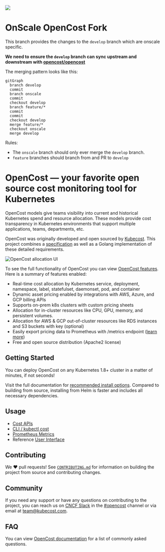 <img src="./opencost-header.png"/>

# OnScale OpenCost Fork

This branch provides the changes to the `develop` branch which are onscale specific.

**We need to ensure the `develop` branch can sync upstream and downstream with [opencost/opencost](https://github.com/opencost/opencost)**

The merging pattern looks like this:

```mermaid
gitGraph
  branch develop
  commit
  branch onscale
  commit
  checkout develop
  branch feature/*
  commit
  commit
  checkout develop
  merge feature/*
  checkout onscale
  merge develop
```

Rules:

* The `onscale` branch should only ever merge the `develop` branch.
* `feature` branches should branch from and PR to `develop`
  
# OpenCost — your favorite open source cost monitoring tool for Kubernetes

OpenCost models give teams visibility into current and historical Kubernetes spend and resource allocation. These models provide cost transparency in Kubernetes environments that support multiple applications, teams, departments, etc.


OpenCost was originally developed and open sourced by [Kubecost](https://kubecost.com). This project combines a [specification](/spec/) as well as a Golang implementation of these detailed requirements.

![OpenCost allocation UI](/allocation-drilldown.gif)

To see the full functionality of OpenCost you can view [OpenCost features](https://opencost.io). Here is a summary of features enabled:

- Real-time cost allocation by Kubernetes service, deployment, namespace, label, statefulset, daemonset, pod, and container
- Dynamic asset pricing enabled by integrations with AWS, Azure, and GCP billing APIs
- Supports on-prem k8s clusters with custom pricing sheets
- Allocation for in-cluster resources like CPU, GPU, memory, and persistent volumes.
- Allocation for AWS & GCP out-of-cluster resources like RDS instances and S3 buckets with key (optional)
- Easily export pricing data to Prometheus with /metrics endpoint ([learn more](PROMETHEUS.md))
- Free and open source distribution (Apache2 license)

## Getting Started

You can deploy OpenCost on any Kubernetes 1.8+ cluster in a matter of minutes, if not seconds!

Visit the full documentation for [recommended install options](https://www.opencost.io/docs/install). Compared to building from source, installing from Helm is faster and includes all necessary dependencies.

## Usage

- [Cost APIs](https://www.opencost.io/docs/api)
- [CLI / kubectl cost](https://www.opencost.io/docs/kubectl-cost)
- [Prometheus Metrics](https://www.opencost.io/docs/prometheus)
- Reference [User Interface](https://github.com/opencost/opencost/tree/develop/ui)

## Contributing

We :heart: pull requests! See [`CONTRIBUTING.md`](CONTRIBUTING.md) for information on building the project from source
and contributing changes.

## Community

If you need any support or have any questions on contributing to the project, you can reach us on [CNCF Slack](https://slack.cncf.io/) in the [#opencost](https://cloud-native.slack.com/archives/C03D56FPD4G) channel or via email at [team@kubecost.com](team@kubecost.com).

## FAQ

You can view [OpenCost documentation](https://www.opencost.io/docs/FAQ) for a list of commonly asked questions.
